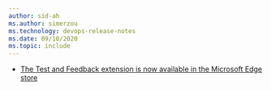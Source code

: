 ```yaml
---
author: sid-ah
ms.author: simerzou
ms.technology: devops-release-notes
ms.date: 09/10/2020
ms.topic: include
---
```

    
- [The Test and Feedback extension is now available in the Microsoft Edge store](#the-test-and-feedback-extension-is-now-available-in-the-microsoft-edge-store)